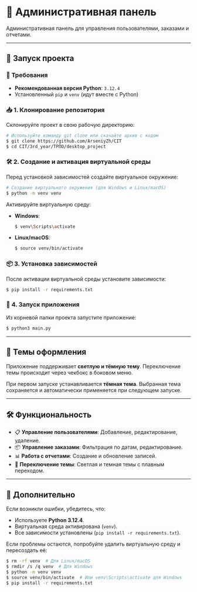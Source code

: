 # 📌 Административная панель

Административная панель для управления пользователями, заказами и отчетами.

---

## 🚀 Запуск проекта

### 📌 **Требования**
- **Рекомендованная версия Python**: `3.12.4`
- Установленный `pip` и `venv` (идут вместе с Python)

### 📥 **1. Клонирование репозитория**
Склонируйте проект в свою рабочую директорию:
```bash
# Используйте команду git clone или скачайте архив с кодом
$ git clone https://github.com/ArseniyZh/CIT
$ cd CIT/3rd_year/ТРПО/desktop_project
```

### 🛠 **2. Создание и активация виртуальной среды**
Перед установкой зависимостей создайте виртуальное окружение:
```bash
# Создание виртуального окружения (для Windows и Linux/macOS)
$ python -m venv venv
```

Активируйте виртуальную среду:
- **Windows**:
  ```bash
  $ venv\Scripts\activate
  ```
- **Linux/macOS**:
  ```bash
  $ source venv/bin/activate
  ```

### 📦 **3. Установка зависимостей**
После активации виртуальной среды установите зависимости:
```bash
$ pip install -r requirements.txt
```

### 🏃 **4. Запуск приложения**
Из корневой папки проекта запустите приложение:
```bash
$ python3 main.py
```

---

## 🎨 Темы оформления
Приложение поддерживает **светлую и тёмную тему**.
Переключение темы происходит через чекбокс в боковом меню.

При первом запуске устанавливается **тёмная тема**.
Выбранная тема сохраняется и автоматически применяется при следующем запуске.

---

## 🛠 Функциональность
- 📋 **Управление пользователями**: Добавление, редактирование, удаление.
- 📦 **Управление заказами**: Фильтрация по датам, редактирование.
- 📊 **Работа с отчетами**: Создание и обновление записей.
- 🎨 **Переключение темы**: Светлая и темная темы с плавным переходом.

---

## 📝 Дополнительно
Если возникли ошибки, убедитесь, что:
- Используете **Python 3.12.4**.
- Виртуальная среда активирована (`venv`).
- Все зависимости установлены (`pip install -r requirements.txt`).

Если проблемы остаются, попробуйте удалить виртуальную среду и пересоздать её:
```bash
$ rm -rf venv  # Для Linux/macOS
$ rmdir /s /q venv  # Для Windows
$ python -m venv venv
$ source venv/bin/activate  # Или venv\Scripts\activate для Windows
$ pip install -r requirements.txt
```
